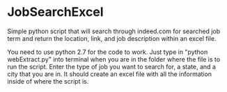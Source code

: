 # JobSearchExcel
Simple python script that will search through indeed.com for searched job term and return the location, link, and job description within an excel file.

You need to use python 2.7 for the code to work. Just type in "python webExtract.py" into terminal when you are in the folder where the file is to run the script.
Enter the type of job you want to search for, a state, and a city that you are in.
It should create an excel file with all the information inside of where the script is.
